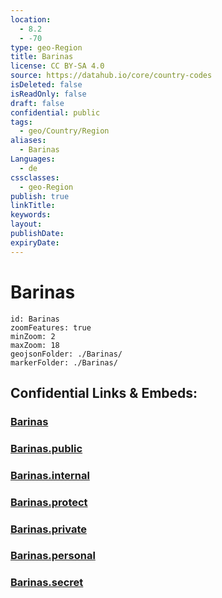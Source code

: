 ```yaml
---
location:
  - 8.2
  - -70
type: geo-Region
title: Barinas
license: CC BY-SA 4.0
source: https://datahub.io/core/country-codes
isDeleted: false
isReadOnly: false
draft: false
confidential: public
tags:
  - geo/Country/Region
aliases:
  - Barinas
Languages:
  - de
cssclasses:
  - geo-Region
publish: true
linkTitle:
keywords:
layout:
publishDate:
expiryDate:
---
```


# Barinas

```leaflet
id: Barinas
zoomFeatures: true 
minZoom: 2 
maxZoom: 18
geojsonFolder: ./Barinas/
markerFolder: ./Barinas/
```


## Confidential Links & Embeds: 

### [Barinas](/_Standards/Earth/Continent/America~South/Venezuela/States~Venezuela/Barinas.md) 

### [Barinas.public](/_public/Earth/Continent/America~South/Venezuela/States~Venezuela/Barinas.public.md) 

### [Barinas.internal](/_internal/Earth/Continent/America~South/Venezuela/States~Venezuela/Barinas.internal.md) 

### [Barinas.protect](/_protect/Earth/Continent/America~South/Venezuela/States~Venezuela/Barinas.protect.md) 

### [Barinas.private](/_private/Earth/Continent/America~South/Venezuela/States~Venezuela/Barinas.private.md) 

### [Barinas.personal](/_personal/Earth/Continent/America~South/Venezuela/States~Venezuela/Barinas.personal.md) 

### [Barinas.secret](/_secret/Earth/Continent/America~South/Venezuela/States~Venezuela/Barinas.secret.md)

